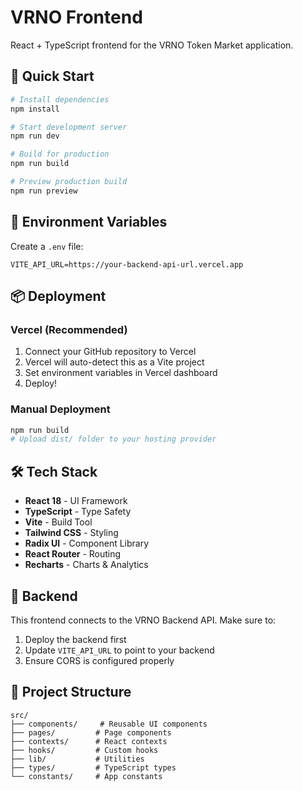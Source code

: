 # VRNO Frontend

React + TypeScript frontend for the VRNO Token Market application.

## 🚀 Quick Start

```bash
# Install dependencies
npm install

# Start development server
npm run dev

# Build for production
npm run build

# Preview production build
npm run preview
```

## 🔧 Environment Variables

Create a `.env` file:

```env
VITE_API_URL=https://your-backend-api-url.vercel.app
```

## 📦 Deployment

### Vercel (Recommended)

1. Connect your GitHub repository to Vercel
2. Vercel will auto-detect this as a Vite project
3. Set environment variables in Vercel dashboard
4. Deploy!

### Manual Deployment

```bash
npm run build
# Upload dist/ folder to your hosting provider
```

## 🛠️ Tech Stack

- **React 18** - UI Framework
- **TypeScript** - Type Safety
- **Vite** - Build Tool
- **Tailwind CSS** - Styling
- **Radix UI** - Component Library
- **React Router** - Routing
- **Recharts** - Charts & Analytics

## 🔗 Backend

This frontend connects to the VRNO Backend API. Make sure to:

1. Deploy the backend first
2. Update `VITE_API_URL` to point to your backend
3. Ensure CORS is configured properly

## 📁 Project Structure

```
src/
├── components/     # Reusable UI components
├── pages/         # Page components
├── contexts/      # React contexts
├── hooks/         # Custom hooks
├── lib/           # Utilities
├── types/         # TypeScript types
└── constants/     # App constants
```
